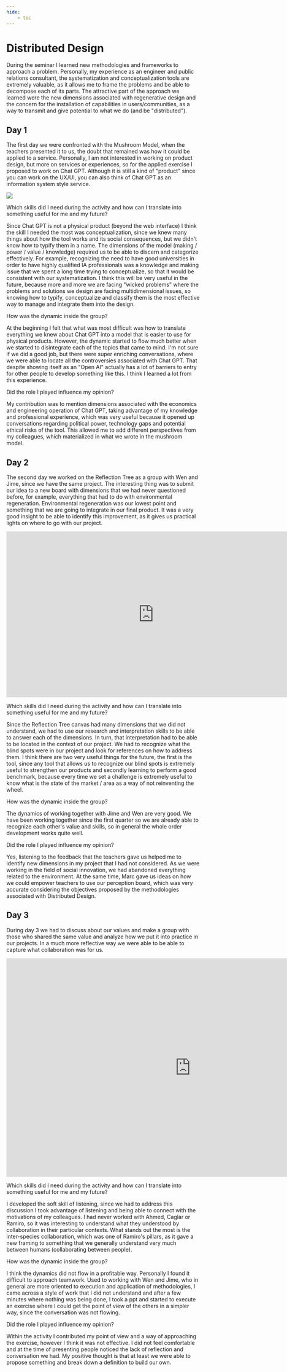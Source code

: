 ```yaml
---
hide:
    - toc
---
```


# Distributed Design

During the seminar I learned new methodologies and frameworks to approach a problem. Personally, my experience as an engineer and public relations consultant, the systematization and conceptualization tools are extremely valuable, as it allows me to frame the problems and be able to decompose each of its parts. The attractive part of the approach we learned were the new dimensions associated with regenerative design and the concern for the installation of capabilities in users/communities, as a way to transmit and give potential to what we do (and be "distributed").

## Day 1

The first day we were confronted with the Mushroom Model, when the teachers presented it to us, the doubt that remained was how it could be applied to a service. Personally, I am not interested in working on product design, but more on services or experiences, so for the applied exercise I proposed to work on Chat GPT. Although it is still a kind of "product" since you can work on the UX/UI, you can also think of Chat GPT as an information system style service.

![](../images/mushroom.jpeg)

Which skills did I need during the activity and how can I translate into something useful for me and my future?

Since Chat GPT is not a physical product (beyond the web interface) I think the skill I needed the most was conceptualization, since we knew many things about how the tool works and its social consequences, but we didn't know how to typify them in a name. The dimensions of the model (making / power / value / knowledge) required us to be able to discern and categorize effectively. For example, recognizing the need to have good universities in order to have highly qualified IA professionals was a knowledge and making issue that we spent a long time trying to conceptualize, so that it would be consistent with our systematization. I think this will be very useful in the future, because more and more we are facing "wicked problems" where the problems and solutions we design are facing multidimensional issues, so knowing how to typify, conceptualize and classify them is the most effective way to manage and integrate them into the design.


How was the dynamic inside the group?

At the beginning I felt that what was most difficult was how to translate everything we knew about Chat GPT into a model that is easier to use for physical products. However, the dynamic started to flow much better when we started to disintegrate each of the topics that came to mind. I'm not sure if we did a good job, but there were super enriching conversations, where we were able to locate all the controversies associated with Chat GPT. That despite showing itself as an "Open AI" actually has a lot of barriers to entry for other people to develop something like this. I think I learned a lot from this experience.

Did the role I played influence my opinion?

My contribution was to mention dimensions associated with the economics and engineering operation of Chat GPT, taking advantage of my knowledge and professional experience, which was very useful because it opened up conversations regarding political power, technology gaps and potential ethical risks of the tool. This allowed me to add different perspectives from my colleagues, which materialized in what we wrote in the mushroom model.

## Day 2
The second day we worked on the Reflection Tree as a group with Wen and Jime, since we have the same project. The interesting thing was to submit our idea to a new board with dimensions that we had never questioned before, for example, everything that had to do with environmental regeneration. Environmental regeneration was our lowest point and something that we are going to integrate in our final product. It was a very good insight to be able to identify this improvement, as it gives us practical lights on where to go with our project.

<iframe width="768" height="432" src="https://miro.com/app/embed/uXjVMURNReQ=/?pres=1&frameId=3458764551541391901&embedId=992964804879" frameborder="0" scrolling="no" allow="fullscreen; clipboard-read; clipboard-write" allowfullscreen></iframe>

Which skills did I need during the activity and how can I translate into something useful for me and my future?

Since the Reflection Tree canvas had many dimensions that we did not understand, we had to use our research and interpretation skills to be able to answer each of the dimensions. In turn, that interpretation had to be able to be located in the context of our project. We had to recognize what the blind spots were in our project and look for references on how to address them. I think there are two very useful things for the future, the first is the tool, since any tool that allows us to recognize our blind spots is extremely useful to strengthen our products and secondly learning to perform a good benchmark, because every time we set a challenge is extremely useful to know what is the state of the market / area as a way of not reinventing the wheel.


How was the dynamic inside the group?

The dynamics of working together with Jime and Wen are very good. We have been working together since the first quarter so we are already able to recognize each other's value and skills, so in general the whole order development works quite well.


Did the role I played influence my opinion?

Yes, listening to the feedback that the teachers gave us helped me to identify new dimensions in my project that I had not considered. As we were working in the field of social innovation, we had abandoned everything related to the environment. At the same time, Marc gave us ideas on how we could empower teachers to use our perception board, which was very accurate considering the objectives proposed by the methodologies associated with Distributed Design.

## Day 3

During day 3 we had to discuss about our values and make a group with those who shared the same value and analyze how we put it into practice in our projects. In a much more reflective way we were able to be able to capture what collaboration was for us.

<iframe src="https://docs.google.com/presentation/d/e/2PACX-1vRxXzs6f6dncoyUcmrzHUOU9BWQY7rgm89IfOl1Tlj5hg7OOtC_FndbxLFlWXYY8Xp6_ytNUhgOIUvf/embed?start=false&loop=false&delayms=3000" frameborder="0" width="960" height="569" allowfullscreen="true" mozallowfullscreen="true" webkitallowfullscreen="true"></iframe>

Which skills did I need during the activity and how can I translate into something useful for me and my future?

I developed the soft skill of listening, since we had to address this discussion I took advantage of listening and being able to connect with the motivations of my colleagues. I had never worked with Ahmed, Caglar or Ramiro, so it was interesting to understand what they understood by collaboration in their particular contexts. What stands out the most is the inter-species collaboration, which was one of Ramiro's pillars, as it gave a new framing to something that we generally understand very much between humans (collaborating between people).

How was the dynamic inside the group?

I think the dynamics did not flow in a profitable way. Personally I found it difficult to approach teamwork. Used to working with Wen and Jime, who in general are more oriented to execution and application of methodologies, I came across a style of work that I did not understand and after a few minutes where nothing was being done, I took a ppt and started to execute an exercise where I could get the point of view of the others in a simpler way, since the conversation was not flowing.

Did the role I played influence my opinion?

Within the activity I contributed my point of view and a way of approaching the exercise, however I think it was not effective. I did not feel comfortable and at the time of presenting people noticed the lack of reflection and conversation we had. My positive thought is that at least we were able to propose something and break down a definition to build our own.
